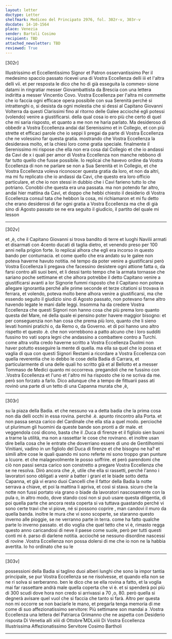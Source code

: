 ```yaml
---
layout: letter
doctype: Letter
shelfmark: Mediceo del Principato 2976, fol. 302r-v, 303r-v
docdate: 14-10-1564
place: Venezia
sender: Bartoli Cosimo
recipient: TBD
attached_newsletter: TBD
reviewed: True
---
```


[302r]


Illustrissimo et Eccellentissimo Signor et Patron osservantissimo
Per il medesimo spaccio passato ricevei una di Vostra Eccellenza delli iii et
l'altra delli vii. et per resposta le dico che ho di già esseguita la commes꞊
sione datami in ringratiar messer Giovambattista da Brescia con una lettera
indiritta a messer Vincentio Covo. Vostra Eccellenza per l'altra mi commette
che io faccia ogni efficace opera possibile con sua Serenità
perché si intrattenghi o, si desista da ogni molestia che si dessi al
Capitano Giovanni Volterra da questi Clarissimi fino al ritorno delle Galee
accioché egli potessi (volendo) venire a giustificarsi. della qual cosa io
ero più che certo di quel che mi saria risposto, et quanto a me non ne
haria parlato. Ma desideroso di obbedir a Vostra Eccellenza andai dal
Serenissimo et in Collegio, et con più strette et efficaci parole che io seppi
li pregai da parte di Vostra Eccellenza che ne volessino far questa gratia. mostrando
che Vostra Eccellenza la desiderava molto, et la chiesi loro come gratia speciale.
finalmente il Serenissimo mi rispose che ella non era cosa dal Collegio
et che io andassi da Cavi de x i quali per amor di Vostra Eccellenza non manche
rebbono di far tutto quello che fusse possibile. Io replicai che
havevo ordine da Vostra Eccellenza di non ne parlare se non a Sua Serenità et
in Collegio, et che Vostra Eccellenza voleva riconoscer questa gratia da loro, et
non da altri, ma mi fu replicato che io andassi da Cavi, che
questo era loro officio particulare, et che io non stessi in dubbio che
i Cavi farieno tutto lo che potriano. Conobbi che questa era
una passata. ma non potendo far altro, andai hier mattina
da Cavi, et doppo che hebbi chiesto il desiderio di Vostra Eccellenza consul
tata che hebbon la cosa, mi richiamaron et mi fu detto che erano
desiderosi di far ogni gratia a Vostra Eccellenza ma che di già sino di Agosto
passato se ne era seguito il giudicio, il partito del quale mi lesson

---

[302v]


et ,è, che il Capitano Giovanni si trova bandito di terre et luoghi Navilii armati
et disarmati con 4cento ducati di taglia dietro, et venendo preso per
100 anni nella prigion forte. Io replicai alhora che egli era incorso
in questo bando per contumacia. et come quello che era andato su le galee
non poteva haverne havuto notitia. né tempo da poter venire a
giustificarsi però Vostra Eccellenza li pregava che facessino desistere ogni attione
fatta o, da farsi contro alli suoi beni, et li dessi tanto tempo che la
armata tornasse che sariano poche settimane et che alhora potrebbe il
detto Capitano venire a giustificarsi avanti a lor Signorie fummi risposto che
il Capitano non poteva allegare ignorantia perché alle prime seconde et terze citationi
si trovava in ferrara, et volendo, poteva molto bene alhora venire
a giustificarsi, ma che essendo seguito il giudizio sino di Agosto passato,
non potevano farne altro havendo legate le mani dalle leggi. Insomma
ha da credere Vostra Eccellenza che questi Signori non hanno cosa che più prema loro quanto
questa del Mare, né della quale ei pensino poter havere maggior bisogno: et
per conseguenzia non han cosa che prema più loro, quanto che li sieno levati homini
pratichi o, da Remo o, da Governo. et di poi hanno uno altro rispetto
et questo .è. che non vorrebbono a patto alcuno che i loro sudditi fussino tro
vati sopra legni che andassino a combattere contro a Turchi. come altra volta
credo haverne scritto a Vostra Eccellenza Duolmi non haver potutto esseguire la
mente di quella. ma ella sa quel che io possa et vaglia di qua con questi Signori
Restami a ricordare a Vostra Eccellenza con quella reverentia che io debbo le cose della
Badia di Carrara, et particularmente di una delle quali ho scritto già
et al Bellotto et a messer Tommaso de Medici quanto mi occorreva. pregandoli che
ne fussino con .Vostra Eccellenza et l'uno et l'altro mi ha risposto che io ne scriva da me.
però son forzato a farlo. Dico adunque che a tempo de fittuarii pass
ati rovinò una parte di un tetto di una Capanna murata che ,è,

---

[303r]


su la piaza della Badia. et che nessuno va a detta badia che la prima cosa
non dia delli occhi in essa rovina. perché .è. apunto rincontro alla
Porta. et non passa senza carico del Cardinale che ella stia a quel modo.
percioché ut plurimum gli huomini da queste bande son pronti a dir male.
et veggendola così dicono, basta che il .Duca di firenze et il figliolo sien
buoni a trarne la utilità, ma non a rassettar le cose che rovinano. et
inoltre usan dire bella cosa che le entrate che doverriano essere
di uno de Gentilhomini Vinitiani, vadino in un figliolo del Duca di firenze
et che bisogno ne ha? et simili altre cose le quali quando mi sono referte
mi sono troppo gran punture a lcuore. et che malagevolmente le posso soffrire.
et però parendomi che ciò non passi senza carico son constretto a pregare
Vostra Eccellenza che se ne resolva. Dirò ancora che ,è, utile che ella si rassetti, perché
l'anno i lavoratori sono obligati a venir a batter i grani et le biade sotto
detta Capanna, et già vi erano duoi Cancelli che il fattor della Badia
la notte serrava a chiave, et poi la mattina li apriva, et così si stava.
sicuro che la notte non fussi portato via grano o biade da lavoratori
nascosamente con la pula o, in altro modo, dove stando così non si può usare
questa diligentia, di poi quella parte che ancora resta coperta si va tuttava
guastando perché vi sono certe travi che vi piove, né si possono coprire , man
candovi il muro da quella banda. inoltre le mura che vi sono scoperte,
se staranno questo inverno alle pioggie, se ne verranno parte in terra.
come ha fatto qualche parte lo inverno passato. et dio voglia che quel
tetto che vi è, rimasto regga questo anno caricandosi di neve il
paese come suole, però per tutti questi conti mi è. parso di darlene notitia.
accioché se nessuno disordine nascessi di rovine .Vostra Eccellenza non possa dolersi di
me che io non ne la habbia avertita. Io ho ordinato che su le

---

[303v]


possessioni della Badia si taglino duoi alberi lunghi che sono la impor
tantia principale, se pur Vostra Eccellenza se ne risolvesse, et quando ella non se ne ri
solva si serberanno. ben le dico che se ella rovina a fatto, et la voglia
mai far rassettare andrà male quella coperta che vi è. et si spenderà poi
più di 300 scudi dove hora non credo si arrivassi a 70 ,o, 80.
però quella si degnerà avisare quel vuol che si faccia che tanto si farà.
Altro per questa non mi occorre se non baciarle le mano, et pregarla tenga
memoria di me come di suo affezionatissimo servitore: Più settimane son
mandai a .Vostra Eccellenza una lettera del Patriarca Grimanno che ne aspetta con
Desiderio risposta Di Venetia alli xiiii di Ottobre ̅MDLxiiii
Di Vostra Eccellenza Illustrissima
Affezionatissimo Servitore
Cosimo Bartholi

---

